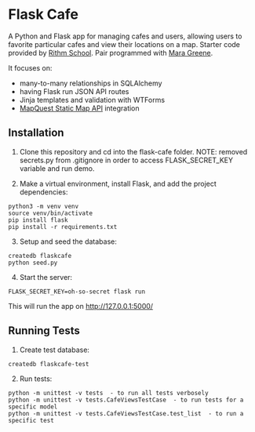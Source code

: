 # Flask Cafe

A Python and Flask app for managing cafes and users, allowing users to favorite particular cafes and view their locations on a map. Starter code provided by [Rithm School](https://www.rithmschool.com/). Pair programmed with [Mara Greene](https://github.com/mrgjune).

It focuses on:

* many-to-many relationships in SQLAlchemy
* having Flask run JSON API routes
* Jinja templates and validation with WTForms
* [MapQuest Static Map API](https://developer.mapquest.com/documentation/static-map-api/v5/) integration 

## Installation

1. Clone this repository and cd into the flask-cafe folder. NOTE: removed secrets.py from .gitignore in order to access FLASK_SECRET_KEY variable and run demo.

2. Make a virtual environment, install Flask, and add the project dependencies: 
 
```
python3 -m venv venv
source venv/bin/activate
pip install flask
pip install -r requirements.txt
```

3. Setup and seed the database: 

```
createdb flaskcafe    
python seed.py
```

4. Start the server:  

```
FLASK_SECRET_KEY=oh-so-secret flask run
```   
This will run the app on http://127.0.0.1:5000/ 

## Running Tests

1. Create test database:
 
```
createdb flaskcafe-test
```

2. Run tests:

```
python -m unittest -v tests  - to run all tests verbosely    
python -m unittest -v tests.CafeViewsTestCase  - to run tests for a specific model     
python -m unittest -v tests.CafeViewsTestCase.test_list  - to run a specific test 
```
